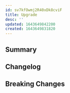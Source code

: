```yaml
---
id: sv7kfOwmj2R40xDk8cviF
title: Upgrade
desc: ''
updated: 1643649842200
created: 1643649831820
---
```


## Summary

## Changelog

## Breaking Changes
